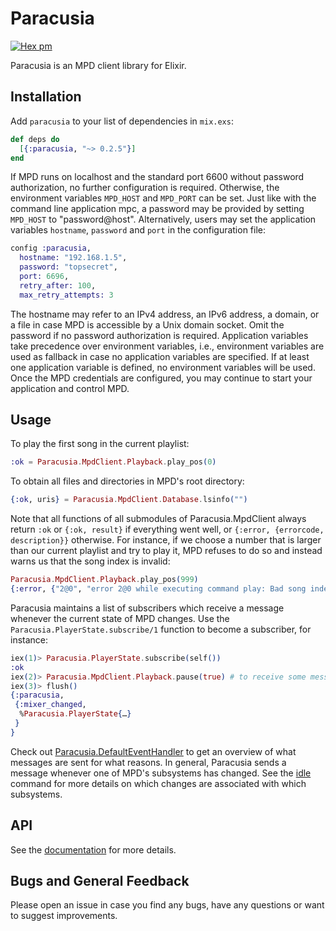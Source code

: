 # Paracusia
[![Hex pm](https://img.shields.io/hexpm/v/paracusia.svg?style=flat)](https://hex.pm/packages/paracusia)

Paracusia is an MPD client library for Elixir.

## Installation

Add `paracusia` to your list of dependencies in `mix.exs`:
```elixir
def deps do
  [{:paracusia, "~> 0.2.5"}]
end
```

If MPD runs on localhost and the standard port 6600 without password authorization, no further
configuration is required. Otherwise, the environment variables `MPD_HOST` and `MPD_PORT` can be set.
Just like with the command line application mpc, a password may be provided by setting `MPD_HOST` to
"password@host". Alternatively, users may set the application variables `hostname`, `password` and
`port` in the configuration file:
```elixir
config :paracusia,
  hostname: "192.168.1.5",
  password: "topsecret",
  port: 6696,
  retry_after: 100,
  max_retry_attempts: 3
```
The hostname may refer to an IPv4 address, an IPv6 address, a domain, or a file in case MPD is
accessible by a Unix domain socket. Omit the password if no password authorization is required.
Application variables take precedence over environment variables, i.e., environment variables are
used as fallback in case no application variables are specified. If at least one application
variable is defined, no environment variables will be used.
Once the MPD credentials are configured, you may continue to start
your application and control MPD.

## Usage

To play the first song in the current playlist:
```elixir
:ok = Paracusia.MpdClient.Playback.play_pos(0)
```
To obtain all files and directories in MPD's root directory:
```elixir
{:ok, uris} = Paracusia.MpdClient.Database.lsinfo("")
```
Note that all functions of all submodules of Paracusia.MpdClient always return `:ok` or `{:ok,
result}` if everything went well, or `{:error, {errorcode, description}}` otherwise. For instance,
if we choose a number that is larger than our current playlist and try to play it, MPD refuses to do
so and instead warns us that the song index is invalid:
```elixir
Paracusia.MpdClient.Playback.play_pos(999)
{:error, {"2@0", "error 2@0 while executing command play: Bad song index"}}
```

Paracusia maintains a list of subscribers which receive a message whenever the current state of MPD changes.
Use the `Paracusia.PlayerState.subscribe/1` function to become a subscriber, for instance:
```Elixir
iex(1)> Paracusia.PlayerState.subscribe(self())
:ok
iex(2)> Paracusia.MpdClient.Playback.pause(true) # to receive some messages
iex(3)> flush()
{:paracusia,
 {:mixer_changed,
  %Paracusia.PlayerState{…}
 }
}
```

Check out [Paracusia.DefaultEventHandler](https://github.com/nroi/paracusia/blob/master/lib/paracusia/default_event_handler.ex) to get an overview of what messages are sent
for what reasons. In general, Paracusia sends a message whenever one of MPD's subsystems
has changed. See the
[idle](https://musicpd.org/doc/protocol/command_reference.html#status_commands)
command for more details on which changes are associated with which subsystems.

## API

See the [documentation](https://hexdocs.pm/paracusia/api-reference.html) for
more details.


## Bugs and General Feedback

Please open an issue in case you find any bugs, have any questions or want to
suggest improvements.
